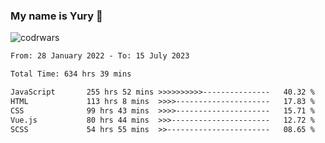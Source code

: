 ### My name is Yury 👋 
![codrwars](https://www.codewars.com/users/litury/badges/micro) 


<!--START_SECTION:waka-->

```txt
From: 28 January 2022 - To: 15 July 2023

Total Time: 634 hrs 39 mins

JavaScript       255 hrs 52 mins >>>>>>>>>>---------------   40.32 %
HTML             113 hrs 8 mins  >>>>---------------------   17.83 %
CSS              99 hrs 43 mins  >>>>---------------------   15.71 %
Vue.js           80 hrs 44 mins  >>>----------------------   12.72 %
SCSS             54 hrs 55 mins  >>-----------------------   08.65 %
```

<!--END_SECTION:waka-->

